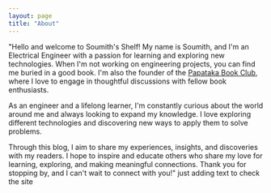 ```yaml
---
layout: page
title: "About"
---
```


"Hello and welcome to Soumith's Shelf! My name is Soumith, and I'm an Electrical Engineer with a passion for learning and exploring new technologies. When I'm not working on engineering projects, you can find me buried in a good book. I'm also the founder of the [Papataka Book Club](https://www.instagram.com/papatakabookclub/), where I love to engage in thoughtful discussions with fellow book enthusiasts.

As an engineer and a lifelong learner, I'm constantly curious about the world around me and always looking to expand my knowledge. I love exploring different technologies and discovering new ways to apply them to solve problems.

Through this blog, I aim to share my experiences, insights, and discoveries with my readers. I hope to inspire and educate others who share my love for learning, exploring, and making meaningful connections. Thank you for stopping by, and I can't wait to connect with you!"
 just adding text to check the site

<a href="https://twitter.com/soumith" target="_blank"><i class="fab fa-twitter"></i></a>
<a href="https://instagram.com/soumith" target="_blank"><i class="fab fa-instagram"></i></a>


<div class="social-icons">
  <a href="https://twitter.com/soumithhh"><i class="fab fa-twitter"></i></a>
  <a href="https://facebook.com/soumithhh"><i class="fab fa-facebook"></i></a>
  <a href="https://instagram.com/soumithhh"><i class="fab fa-instagram"></i></a>
  <a href="https://linkedin.com/in/soumithhh"><i class="fab fa-linkedin"></i></a>
</div>

